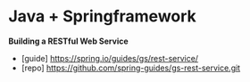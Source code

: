 # Java + Springframework

__Building a RESTful Web Service__

- [guide] https://spring.io/guides/gs/rest-service/
- [repo]  https://github.com/spring-guides/gs-rest-service.git

